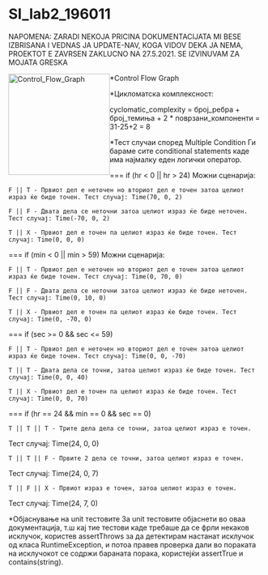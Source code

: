 # SI_lab2_196011
NAPOMENA: ZARADI NEKOJA PRICINA DOKUMENTACIJATA MI BESE IZBRISANA I VEDNAS JA UPDATE-NAV, KOGA VIDOV DEKA JA NEMA, PROEKTOT E ZAVRSEN ZAKLUCNO NA 27.5.2021. SE IZVINUVAM ZA MOJATA GRESKA

*Control Flow Graph
<img src="https://raw.githubusercontent.com/darknet-00/SI_lab2_196011/master/Control_Flow_Graph.png"
     alt="Control_Flow_Graph"
     style="float: left; Height: 200px; Width: 200px" />

*Цикломатска комплексност:

cyclomatic_complexity = број_ребра + број_темиња + 2 * поврзани_компоненти = 31-25+2 = 8

*Тест случаи според Multiple Condition Ги бараме сите conditional statements каде има најмалку еден логички оператор.

=== if (hr < 0 || hr > 24) Можни сценарија:

    F || T - Првиот дел е неточен но вториот дел е точен затоа целиот израз ќе биде точен. Тест случај: Time(70, 0, 2)

    F || F - Двата дела се неточни затоа целиот израз ќе биде неточен. Тест случај: Time(-70, 0, 2)

    Т || X - Првиот дел е точен па целиот израз ќе биде точен. Тест случај: Time(0, 0, 0)

=== if (min < 0 || min > 59) Можни сценарија:

    F || T - Првиот дел е неточен но вториот дел е точен затоа целиот израз ќе биде точен. Тест случај: Time(0, 70, 0)

    F || F - Двата дела се неточни затоа целиот израз ќе биде неточен. Тест случај: Time(0, 10, 0)

    Т || X - Првиот дел е точен па целиот израз ќе биде точен. Тест случај: Time(0, -70, 0)

=== if (sec >= 0 && sec <= 59)

    F || T - Првиот дел е неточен но вториот дел е точен затоа целиот израз ќе биде точен. Тест случај: Time(0, 0, -70)

    T || T - Двата дела се точни, затоа целиот израз ќе биде точен. Тест случај: Time(0, 0, 40)

    Т || X - Првиот дел е точен па целиот израз ќе биде точен. Тест случај: Time(0, 0, 70)

=== if (hr == 24 && min == 0 && sec == 0)

    Т || T || T - Трите дела дела се точни, затоа целиот израз е точен.

Тест случај: Time(24, 0, 0)

    T || T || F - Првите 2 дела се точни, затоа целиот израз е точен.

Тест случај: Time(24, 0, 7)

    T || F || X - Првиот израз е точен, затоа целиот израз е точен.

Тест случај: Time(24, 7, 0)

*Објаснување на unit тестовите За unit тестовите објаснети во оваа документација, т.ш кај тие тестови каде требаше да се фрли некаков исклучок, користев assertThrows за да детектирам настанат исклучок од класа RuntimeException, и потоа правев проверка дали во пораката на исклучокот се содржи бараната порака, користејќи assertTrue и contains(string).
